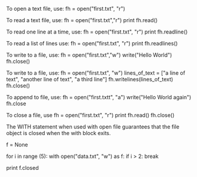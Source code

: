 To open a text file, use:
fh = open("first.txt", "r")

To read a text file, use:
fh = open("first.txt","r")
print fh.read()

To read one line at a time, use:
fh = open("first.txt", "r")
print fh.readline()

To read a list of lines use:
fh = open("first.txt", "r")
print fh.readlines()

To write to a file, use:
fh = open("first.txt","w")
write("Hello World")
fh.close()

To write to a file, use:
fh = open("first.txt", "w")
lines_of_text = ["a line of text", "another line of text", "a third line"]
fh.writelines(lines_of_text)
fh.close()

To append to file, use:
fh = open("first.txtt", "a")
write("Hello World again")
fh.close

To close a file, use
fh = open("first.txt", "r")
print fh.read()
fh.close()


The WITH statement when used with open file guarantees that the file object is closed when the with block exits.

f = None

for i in range (5):
    with open("data.txt", "w") as f:
        if i > 2:
            break

print f.closed
